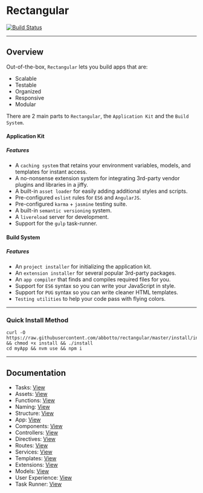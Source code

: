 # Rectangular
[![Build Status](https://travis-ci.org/abbotto/rectangular.svg?branch=master)](https://travis-ci.org/abbotto/rectangular)

---

## Overview
Out-of-the-box, `Rectangular` lets you build apps that are:
- Scalable
- Testable
- Organized
- Responsive
- Modular

There are 2 main parts to `Rectangular`, the `Application Kit` and the `Build System`.

#### Application Kit
##### Features
- A `caching system` that retains your environment variables, models, and templates for instant access.
- A no-nonsense extension system for integrating 3rd-party vendor plugins and libraries in a jiffy.
- A built-in `asset loader` for easily adding additional styles and scripts.
- Pre-configured `eslint` rules for `ES6` and `AngularJS`.
- Pre-configured `karma` + `jasmine` testing suite.
- A built-in `semantic versioning` system.
- A `livereload` server for development.
- Support for the `gulp` task-runner.

#### Build System
##### Features
- An `project installer` for initializing the application kit.
- An `extension installer` for several popular 3rd-party packages.
- An `app compiler` that finds and compiles required files for you.
- Support for `ES6` syntax so you can write your JavaScript in style.
- Support for `PUG` syntax so you can write cleaner HTML templates.
- `Testing utilities` to help your code pass with flying colors.

---

### Quick Install Method
	curl -O https://raw.githubusercontent.com/abbotto/rectangular/master/install/install && chmod +x install && ./install
	cd myApp && nvm use && npm i

---

## Documentation
- Tasks: 			[View](readme/tasks.md)
- Assets: 			[View](readme/assets.md)
- Functions:		[View](readme/functions.md)
- Naming:			[View](readme/naming.md)
- Structure:		[View](readme/structure.md)
- App:				[View](readme/app.md)
- Components: 		[View](readme/components.md)
- Controllers: 		[View](readme/controllers.md)
- Directives: 		[View](readme/directives.md)
- Routes:			[View](readme/routes.md)
- Services:			[View](readme/services.md)
- Templates:		[View](readme/templates.md)
- Extensions:		[View](readme/extensions.md)
- Models:			[View](readme/models.md)
- User Experience:	[View](readme/user-experience.md)
- Task Runner:		[View](readme/task-runner.md)



